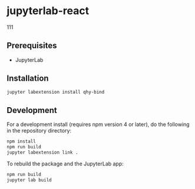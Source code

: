 # jupyterlab-react

111


## Prerequisites

* JupyterLab

## Installation

```bash
jupyter labextension install qhy-bind
```

## Development

For a development install (requires npm version 4 or later), do the following in the repository directory:

```bash
npm install
npm run build
jupyter labextension link .
```

To rebuild the package and the JupyterLab app:

```bash
npm run build
jupyter lab build
```

